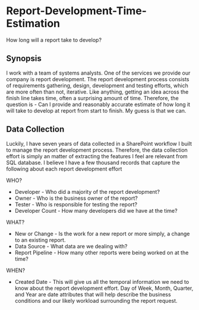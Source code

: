 # Report-Development-Time-Estimation
How long will a report take to develop?

## Synopsis
I work with a team of systems analysts.  One of the services we provide our company is report development.  The report development process consists of requirements gathering, design, development and testing efforts, which are more often than not, iterative.  Like anything, getting an idea across the finish line takes time, often a surprising amount of time.  Therefore, the question is - Can I provide and reasonably accurate estimate of how long it will take to develop at report from start to finish.  My guess is that we can.

## Data Collection
Luckily, I have seven years of data collected in a SharePoint workflow I built to manage the report development process.  Therefore, the data collection effort is simply an matter of extracting the features I feel are relevant from SQL database.  I believe I have a few thousand records that capture the following about each report development effort

WHO?
- Developer - Who did a majority of the report development?
- Owner - Who is the business owner of the report?
- Tester - Who is responsible for testing the report?
- Developer Count - How many developers did we have at the time?

WHAT?
- New or Change - Is the work for a new report or more simply, a change to an existing report.
- Data Source - What data are we dealing with?
- Report Pipeline - How many other reports were being worked on at the time?

WHEN?
- Created Date - This will give us all the temporal information we need to know about the report development effort.  Day of Week, Month, Quarter, and Year are date attributes that will help describe the business conditions and our likely workload surrounding the report request.
